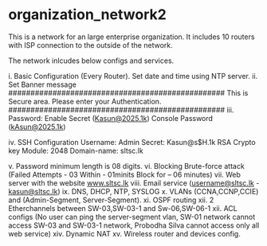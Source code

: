 # organization_network2
This is a network for an large enterprise organization. It includes 10 routers with ISP connection to the outside of the network. 

The network inlcudes below configs and services.

i.
Basic Configuration (Every Router). Set date and time using NTP server.
ii. Set Banner message
#################################################
This is Secure area. Please enter your Authentication.
#################################################
iii. Password:
Enable Secret (Kasun@2025.1k)
Console Password (kAsun@2025.1k)

iv.
SSH Configuration
Username: Admin
Secret: Kasun@s$H.1k 
RSA Crypto key Module: 2048
Domain-name: sltsc.lk


v. Password minimum length is 08 digits.
vi. Blocking Brute-force attack (Failed Attempts - 03 Within - 01minits Block for – 06 minutes)
vii. Web server with the website www.sltsc.lk
viii. Email service (username@sltsc.lk - kasun@sltsc.lk)
ix. DNS, DHCP, NTP, SYSLOG
x. VLANs (CCNA,CCNP,CCIE) and (Admin-Segment, Server-Segment).
xi. OSPF routing
xii. 2 Etherchannels between SW-03,SW-03-1 and Sw-06,SW-06-1
xii. ACL configs (No user can ping the server-segment vlan, SW-01 network cannot access SW-03 and SW-03-1 network, Probodha Silva cannot access only all web service)
xiv. Dynamic NAT
xv. Wireless router and devices config.
